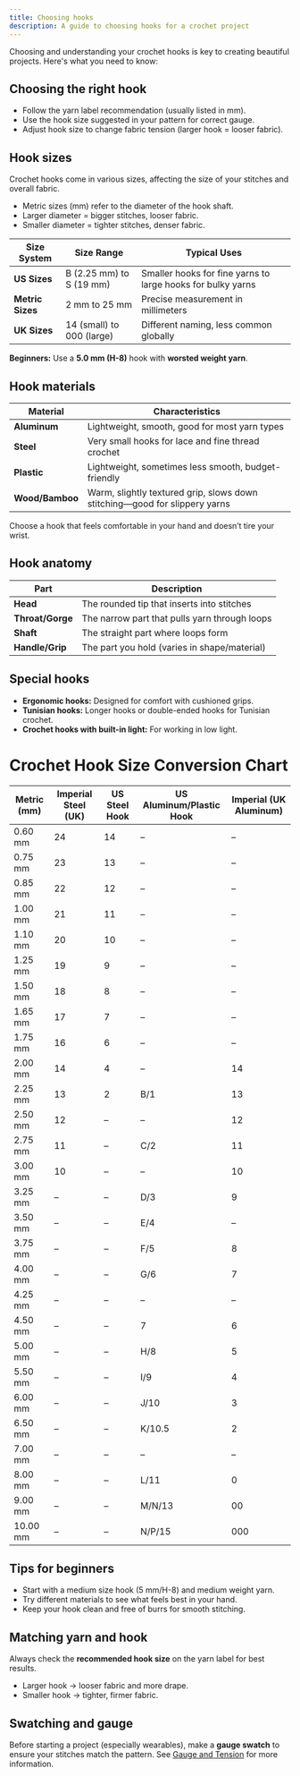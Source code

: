 ```yaml
---
title: Choosing hooks
description: A guide to choosing hooks for a crochet project
---
```

Choosing and understanding your crochet hooks is key to creating beautiful projects. Here's what you need to know:

## Choosing the right hook

- Follow the yarn label recommendation (usually listed in mm).
- Use the hook size suggested in your pattern for correct gauge.
- Adjust hook size to change fabric tension (larger hook = looser fabric).

## Hook sizes

Crochet hooks come in various sizes, affecting the size of your stitches and overall fabric.
- Metric sizes (mm) refer to the diameter of the hook shaft.
- Larger diameter = bigger stitches, looser fabric.
- Smaller diameter = tighter stitches, denser fabric.

| Size System       | Size Range            | Typical Uses                      |
|-------------------|----------------------|---------------------------------|
| **US Sizes**      | B (2.25 mm) to S (19 mm) | Smaller hooks for fine yarns to large hooks for bulky yarns |
| **Metric Sizes**  | 2 mm to 25 mm        | Precise measurement in millimeters |
| **UK Sizes**      | 14 (small) to 000 (large) | Different naming, less common globally |

**Beginners:** Use a **5.0 mm (H-8)** hook with **worsted weight yarn**.

## Hook materials

| Material     | Characteristics                                   |
|--------------|--------------------------------------------------|
| **Aluminum** | Lightweight, smooth, good for most yarn types    |
| **Steel**    | Very small hooks for lace and fine thread crochet|
| **Plastic**  | Lightweight, sometimes less smooth, budget-friendly|
| **Wood/Bamboo**| Warm, slightly textured grip, slows down stitching—good for slippery yarns |

Choose a hook that feels comfortable in your hand and doesn’t tire your wrist.

## Hook anatomy

| Part           | Description                          |
|----------------|------------------------------------|
| **Head**       | The rounded tip that inserts into stitches |
| **Throat/Gorge**| The narrow part that pulls yarn through loops |
| **Shaft**      | The straight part where loops form  |
| **Handle/Grip**| The part you hold (varies in shape/material) |

## Special hooks

- **Ergonomic hooks:** Designed for comfort with cushioned grips.
- **Tunisian hooks:** Longer hooks or double-ended hooks for Tunisian crochet.
- **Crochet hooks with built-in light:** For working in low light.

# Crochet Hook Size Conversion Chart

| Metric (mm) | Imperial Steel (UK) | US Steel Hook | US Aluminum/Plastic Hook | Imperial (UK Aluminum) |
|-------------|---------------------|----------------|---------------------------|-------------------------|
| 0.60 mm     | 24                  | 14             | –                         | –                       |
| 0.75 mm     | 23                  | 13             | –                         | –                       |
| 0.85 mm     | 22                  | 12             | –                         | –                       |
| 1.00 mm     | 21                  | 11             | –                         | –                       |
| 1.10 mm     | 20                  | 10             | –                         | –                       |
| 1.25 mm     | 19                  | 9              | –                         | –                       |
| 1.50 mm     | 18                  | 8              | –                         | –                       |
| 1.65 mm     | 17                  | 7              | –                         | –                       |
| 1.75 mm     | 16                  | 6              | –                         | –                       |
| 2.00 mm     | 14                  | 4              | –                         | 14                      |
| 2.25 mm     | 13                  | 2              | B/1                       | 13                      |
| 2.50 mm     | 12                  | –              | –                         | 12                      |
| 2.75 mm     | 11                  | –              | C/2                       | 11                      |
| 3.00 mm     | 10                  | –              | –                         | 10                      |
| 3.25 mm     | –                   | –              | D/3                       | 9                       |
| 3.50 mm     | –                   | –              | E/4                       | –                       |
| 3.75 mm     | –                   | –              | F/5                       | 8                       |
| 4.00 mm     | –                   | –              | G/6                       | 7                       |
| 4.25 mm     | –                   | –              | –                         | –                       |
| 4.50 mm     | –                   | –              | 7                         | 6                       |
| 5.00 mm     | –                   | –              | H/8                       | 5                       |
| 5.50 mm     | –                   | –              | I/9                       | 4                       |
| 6.00 mm     | –                   | –              | J/10                      | 3                       |
| 6.50 mm     | –                   | –              | K/10.5                    | 2                       |
| 7.00 mm     | –                   | –              | –                         | –                       |
| 8.00 mm     | –                   | –              | L/11                      | 0                       |
| 9.00 mm     | –                   | –              | M/N/13                    | 00                      |
| 10.00 mm    | –                   | –              | N/P/15                    | 000                     |

## Tips for beginners

- Start with a medium size hook (5 mm/H-8) and medium weight yarn.
- Try different materials to see what feels best in your hand.
- Keep your hook clean and free of burrs for smooth stitching.

## Matching yarn and hook

Always check the **recommended hook size** on the yarn label for best results.

- Larger hook → looser fabric and more drape.
- Smaller hook → tighter, firmer fabric.

## Swatching and gauge

Before starting a project (especially wearables), make a **gauge swatch** to ensure your stitches match the pattern. See [Gauge and Tension](gauge-and-tension.md) for more information.

